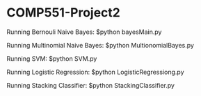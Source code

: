 # COMP551-Project2

Running Bernouli Naive Bayes:
$python bayesMain.py

Running Multinomial Naive Bayes:
$python MultionomialBayes.py

Running SVM:
$python SVM.py

Running Logistic Regression:
$python LogisticRegressiong.py

Running Stacking Classifier:
$python StackingClassifier.py